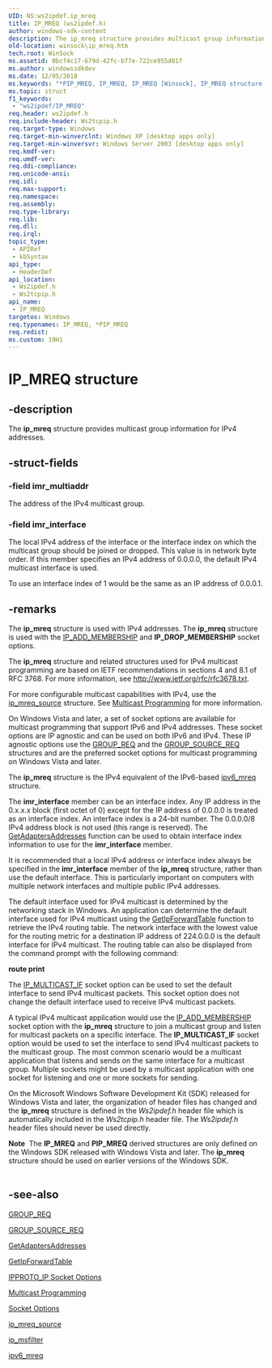 ```yaml
---
UID: NS:ws2ipdef.ip_mreq
title: IP_MREQ (ws2ipdef.h)
author: windows-sdk-content
description: The ip_mreq structure provides multicast group information for IPv4 addresses.
old-location: winsock\ip_mreq.htm
tech.root: WinSock
ms.assetid: 0bcf4c17-679d-42fc-b77e-722ce955d01f
ms.author: windowssdkdev
ms.date: 12/05/2018
ms.keywords: "*PIP_MREQ, IP_MREQ, IP_MREQ [Winsock], IP_MREQ structure [Winsock], PIP_MREQ, PIP_MREQ structure pointer [Winsock], ip_mreq, ip_mreq structure [Winsock], winsock.ip_mreq, ws2ipdef/PIP_MREQ, ws2ipdef/ip_mreq, ws2tcpip/PIP_MREQ, ws2tcpip/ip_mreq"
ms.topic: struct
f1_keywords: 
 - "ws2ipdef/IP_MREQ"
req.header: ws2ipdef.h
req.include-header: Ws2tcpip.h
req.target-type: Windows
req.target-min-winverclnt: Windows XP [desktop apps only]
req.target-min-winversvr: Windows Server 2003 [desktop apps only]
req.kmdf-ver: 
req.umdf-ver: 
req.ddi-compliance: 
req.unicode-ansi: 
req.idl: 
req.max-support: 
req.namespace: 
req.assembly: 
req.type-library: 
req.lib: 
req.dll: 
req.irql: 
topic_type:
 - APIRef
 - kbSyntax
api_type:
 - HeaderDef
api_location:
 - Ws2ipdef.h
 - Ws2tcpip.h
api_name:
 - IP_MREQ
targetos: Windows
req.typenames: IP_MREQ, *PIP_MREQ
req.redist: 
ms.custom: 19H1
---
```


# IP_MREQ structure


## -description


The <b>ip_mreq</b> structure provides multicast group information for IPv4 addresses. 


## -struct-fields




### -field imr_multiaddr

The address of the IPv4 multicast group.


### -field imr_interface

The local IPv4 address of the interface or the interface index on which the multicast group should be joined or dropped. This value is in network byte order. If this member specifies an IPv4 address of 0.0.0.0, the default IPv4 multicast interface is used. 

 To use an interface index of 1 would be the same as an IP address of  0.0.0.1.  


## -remarks



The <b>ip_mreq</b> structure is used with IPv4 addresses. The <b>ip_mreq</b> structure is used with the <a href="https://docs.microsoft.com/windows/desktop/WinSock/ipproto-ip-socket-options">IP_ADD_MEMBERSHIP</a> and <b>IP_DROP_MEMBERSHIP</b> socket options. 

The <b>ip_mreq</b> structure and related structures used for IPv4 multicast programming are based on IETF recommendations in sections 4 and 8.1 of RFC 3768. For more information, see <a href="http://go.microsoft.com/fwlink/p/?linkid=87353">http://www.ietf.org/rfc/rfc3678.txt</a>.

For more configurable multicast capabilities with IPv4, use the <a href="https://docs.microsoft.com/windows/desktop/api/ws2ipdef/ns-ws2ipdef-ip_mreq_source">ip_mreq_source</a> structure. See <a href="https://docs.microsoft.com/windows/desktop/WinSock/multicast-programming">Multicast Programming</a> for more information. 

On Windows Vista and later, a set of socket options are available for multicast programming that support IPv6 and IPv4 addresses. These socket options are IP agnostic and can be used on both IPv6 and IPv4. These IP agnostic options use the <a href="https://docs.microsoft.com/windows/desktop/api/ws2ipdef/ns-ws2ipdef-group_req">GROUP_REQ</a> and the <a href="https://docs.microsoft.com/windows/desktop/api/ws2ipdef/ns-ws2ipdef-group_source_req">GROUP_SOURCE_REQ</a> structures and are the preferred socket options for multicast programming on Windows Vista and later.

The <b>ip_mreq</b> structure is the IPv4 equivalent of the IPv6-based <a href="https://docs.microsoft.com/windows/desktop/api/ws2ipdef/ns-ws2ipdef-ipv6_mreq">ipv6_mreq</a> structure.  

The <b>imr_interface</b> member can be an interface index. Any IP address in the 0.x.x.x block (first octet of 0) except for the IP address of 0.0.0.0 is treated as an interface index.
An interface index is a 24-bit number. The 0.0.0.0/8 IPv4 address block is not used (this range is reserved). The <a href="https://docs.microsoft.com/windows/desktop/api/iphlpapi/nf-iphlpapi-getadaptersaddresses">GetAdaptersAddresses</a> function can be used to obtain interface index information to use for the <b>imr_interface</b> member.

It is recommended that a local IPv4 address or interface index always be specified in the <b>imr_interface</b> member of the <b>ip_mreq</b> structure, rather than use the default interface.  This is particularly important on computers with multiple network interfaces and multiple public IPv4 addresses. 

The default interface used for IPv4 multicast is  determined by the networking stack in Windows. An application can determine the default interface used for IPv4 multicast using the <a href="https://docs.microsoft.com/windows/desktop/api/iphlpapi/nf-iphlpapi-getipforwardtable">GetIpForwardTable</a> function to retrieve the IPv4 routing table. The network interface with the lowest value for the routing metric for a destination IP address of 224.0.0.0 is the default interface for IPv4 multicast. The routing table can also be displayed from the command prompt with the following command:

<b>route print</b>

The <a href="https://docs.microsoft.com/windows/desktop/WinSock/ipproto-ip-socket-options">IP_MULTICAST_IF</a> socket option can be used to set the default interface to send IPv4 multicast packets. This socket option does not change the default interface used to receive IPv4 multicast packets.


A typical IPv4  multicast application would use the <a href="https://docs.microsoft.com/windows/desktop/WinSock/ipproto-ip-socket-options">IP_ADD_MEMBERSHIP</a> socket option with the <b>ip_mreq</b> structure to join a multicast group and listen for multicast packets on a specific interface. The <b>IP_MULTICAST_IF</b> socket option would be used to set the interface to send IPv4 multicast packets to the multicast group. The most common scenario would be a multicast application that listens and sends on the same interface for a multicast group. Multiple sockets might be used by a multicast application with one  socket for listening and one or more sockets for sending. 

On the Microsoft Windows Software Development Kit (SDK) released for Windows Vista and later, the organization of header files has changed and the <b>ip_mreq</b> structure is defined in the <i>Ws2ipdef.h</i> header file which is automatically included in the <i>Ws2tcpip.h</i> header file. The <i>Ws2ipdef.h</i>  header files should never be used directly.

<div class="alert"><b>Note</b>  The <b>IP_MREQ</b> and <b>PIP_MREQ</b> derived structures are only defined on the Windows SDK released with Windows Vista and later. The <b>ip_mreq</b> structure should be used on earlier versions of the Windows SDK. </div>
<div> </div>



## -see-also




<a href="https://docs.microsoft.com/windows/desktop/api/ws2ipdef/ns-ws2ipdef-group_req">GROUP_REQ</a>



<a href="https://docs.microsoft.com/windows/desktop/api/ws2ipdef/ns-ws2ipdef-group_source_req">GROUP_SOURCE_REQ</a>



<a href="https://docs.microsoft.com/windows/desktop/api/iphlpapi/nf-iphlpapi-getadaptersaddresses">GetAdaptersAddresses</a>



<a href="https://docs.microsoft.com/windows/desktop/api/iphlpapi/nf-iphlpapi-getipforwardtable">GetIpForwardTable</a>



<a href="https://docs.microsoft.com/windows/desktop/WinSock/ipproto-ip-socket-options">IPPROTO_IP Socket Options</a>



<a href="https://docs.microsoft.com/windows/desktop/WinSock/multicast-programming">Multicast Programming</a>



<a href="https://docs.microsoft.com/windows/desktop/WinSock/socket-options">Socket Options</a>



<a href="https://docs.microsoft.com/windows/desktop/api/ws2ipdef/ns-ws2ipdef-ip_mreq_source">ip_mreq_source</a>



<a href="https://docs.microsoft.com/windows/desktop/api/ws2ipdef/ns-ws2ipdef-ip_msfilter">ip_msfilter</a>



<a href="https://docs.microsoft.com/windows/desktop/api/ws2ipdef/ns-ws2ipdef-ipv6_mreq">ipv6_mreq</a>
 

 

